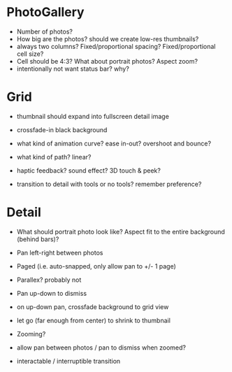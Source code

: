 # PhotoGallery


- Number of photos?
- How big are the photos? should we create low-res thumbnails?
- always two columns? Fixed/proportional spacing? Fixed/proportional cell size?
- Cell should be 4:3? What about portrait photos? Aspect zoom?
- intentionally not want status bar? why?

# Grid

- thumbnail should expand into fullscreen detail image
- crossfade-in black background
- what kind of animation curve? ease in-out? overshoot and bounce?
- what kind of path? linear?

- haptic feedback? sound effect? 3D touch & peek?

- transition to detail with tools or no tools? remember preference?

# Detail

- What should portrait photo look like? Aspect fit to the entire background (behind bars)?

- Pan left-right between photos
- Paged (i.e. auto-snapped, only allow pan to +/- 1 page)
- Parallex? probably not

- Pan up-down to dismiss
- on up-down pan, crossfade background to grid view
- let go (far enough from center) to shrink to thumbnail

- Zooming?
- allow pan between photos / pan to dismiss when zoomed?

- interactable / interruptible transition
